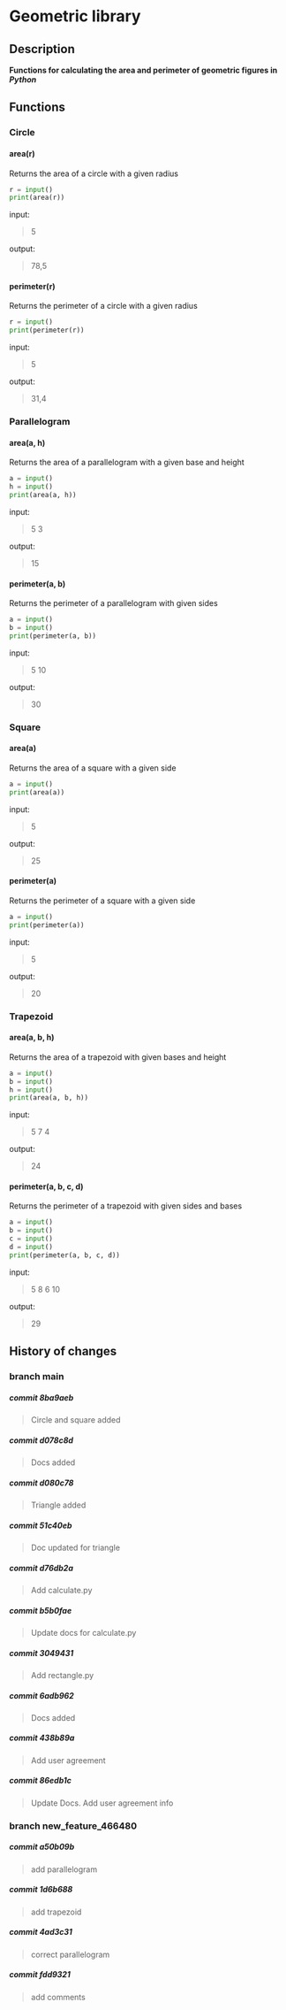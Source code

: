 # Geometric library
## Description
**Functions for calculating the area and perimeter of geometric figures in _Python_**
## Functions
### Circle
#### area(r)
Returns the area of a circle with a given radius  
```python
r = input()
print(area(r))
```
input:
> 5

output:
> 78,5

#### perimeter(r)
Returns the perimeter of a circle with a given radius  
```python
r = input()
print(perimeter(r))
```
input:
> 5

output:
> 31,4


### Parallelogram
#### area(a, h)
Returns the area of a parallelogram with a given base and height  
```python
a = input()
h = input()
print(area(a, h))
```
input:
> 5 3

output:
> 15

#### perimeter(a, b)
Returns the perimeter of a parallelogram with given sides  
```python
a = input()
b = input()
print(perimeter(a, b))
```
input:
> 5 10

output:
> 30


### Square
#### area(a)
Returns the area of a square with a given side  
```python
a = input()
print(area(a))
```
input:
> 5

output:
> 25

#### perimeter(a)
Returns the perimeter of a square with a given side  
```python
a = input()
print(perimeter(a))
```
input:
> 5

output:
> 20


### Trapezoid
#### area(a, b, h)
Returns the area of a trapezoid with given bases and height  
```python
a = input()
b = input()
h = input()
print(area(a, b, h))
```
input:
> 5 7 4

output:
> 24

#### perimeter(a, b, c, d)
Returns the perimeter of a trapezoid with given sides and bases  
```python
a = input()
b = input()
c = input()
d = input()
print(perimeter(a, b, c, d))
```
input:
> 5 8 6 10

output:
> 29



## History of changes
### branch main
##### commit 8ba9aeb
> Circle and square added
##### commit d078c8d
> Docs added
##### commit d080c78
> Triangle added
##### commit 51c40eb
> Doc updated for triangle
##### commit d76db2a
> Add calculate.py
##### commit b5b0fae
> Update docs for calculate.py
##### commit 3049431
> Add rectangle.py
##### commit 6adb962
> Docs added
##### commit 438b89a
> Add user agreement
##### commit 86edb1c
> Update Docs. Add user agreement info
### branch new_feature_466480
##### commit a50b09b
> add parallelogram
##### commit 1d6b688
> add trapezoid
##### commit 4ad3c31
> correct parallelogram
##### commit fdd9321
> add comments
